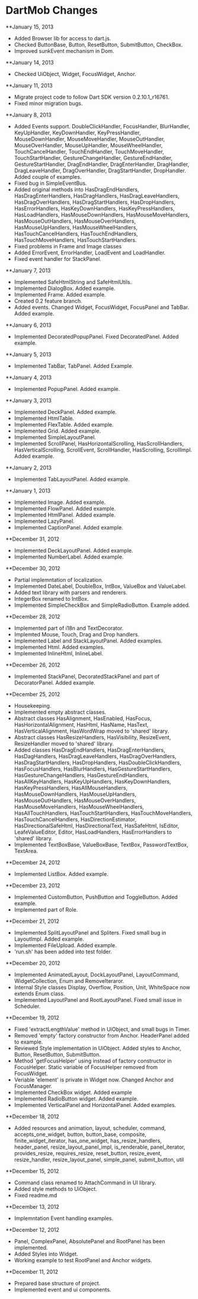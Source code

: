 DartMob Changes
==============

**January 15, 2013

* Added Browser lib for access to dart.js.
* Checked ButtonBase, Button, ResetButton, SubmitButton, CheckBox.
* Improved sunkEvent mechanism in Dom.

**January 14, 2013

* Checked UiObject, Widget, FocusWidget, Anchor.

**January 11, 2013

* Migrate project code to follow Dart SDK version 0.2.10.1_r16761.
* Fixed minor migration bugs.

**January 8, 2013

* Added Events support. DoubleClickHandler, FocusHandler, BlurHandler, KeyUpHandler, KeyDownHandler, KeyPressHandler, MouseDownHandler, MouseMoveHandler, MouseOutHandler, MouseOverHandler, MouseUpHandler, MouseWheelHandler, TouchCancelHandler, TouchEndHandler, TouchMoveHandler, TouchStartHandler, GestureChangeHandler, GestureEndHandler, GestureStartHandler, DragEndHandler, DragEnterHandler, DragHandler, DragLeaveHandler, DragOverHandler, DragStartHandler, DropHandler. Added couple of examples.
* Fixed bug in SimpleEventBus.
* Added original methods into HasDragEndHandlers, HasDragEnterHandlers, HasDragHandlers, HasDragLeaveHandlers, HasDragOverHandlers, HasDragStartHandlers, HasDropHandlers, HasErrorHandlers, HasKeyDownHandlers, HasKeyPressHandlers, HasLoadHandlers, HasMouseDownHandlers, HasMouseMoveHandlers, HasMouseOutHandlers, HasMouseOverHandlers, HasMouseUpHandlers, HasMouseWheelHandlers, HasTouchCancelHandlers, HasTouchEndHandlers, HasTouchMoveHandlers, HasTouchStartHandlers.
* Fixed problems in Frame and Image classes
* Added ErrorEvent, ErrorHandler, LoadEvent and LoadHandler.
* Fixed event handler for StackPanel.

**January 7, 2013

* Implemented SafeHtmlString and SafeHtmlUtils.
* Implemented DialogBox. Added example.
* Implemented Frame. Added example.
* Created 0.2 feature branch.
* Added events. Changed Widget, FocusWidget, FocusPanel and TabBar. Added example.

**January 6, 2013

* Implemented DecoratedPopupPanel. Fixed DecoratedPanel. Added example.

**January 5, 2013

* Implemented TabBar, TabPanel. Added Example.

**January 4, 2013

* Implemented PopupPanel. Added example.

**January 3, 2013

* Implemented DeckPanel. Added example.
* Implemented HtmlTable.
* Implemented FlexTable. Added example.
* Implemented Grid. Added example.
* Implemented SimpleLayoutPanel.
* Implemented ScrollPanel, HasHorizontalScrolling, HasScrollHandlers, HasVerticalScrolling, ScrollEvent, ScrollHandler, HasScrolling, ScrollImpl. Added example.

**January 2, 2013

* Implemented TabLayoutPanel. Added example.

**January 1, 2013

* Implemented Image. Added example.
* Implemented FlowPanel. Added example.
* Implemented HtmlPanel. Added example.
* Implemented LazyPanel.
* Implemented CaptionPanel. Added example.

**December 31, 2012

* Implemented DeckLayoutPanel. Added example.
* Implemented NumberLabel. Added example.

**December 30, 2012

* Partial implemntation of localization.
* Implemented DateLabel, DoubleBox, IntBox, ValueBox and ValueLabel.
* Added text library with parsers and renderers.
* IntegerBox renamed to IntBox.
* Implemented SimpleCheckBox and SimpleRadioButton. Example added.

**December 28, 2012

* Implemented part of i18n and TextDecorator.
* Implemted Mouse, Touch, Drag and Drop handlers.
* Implemented Label and StackLayoutPanel. Added examples.
* Implemented Html. Added examples.
* Implemented InlineHtml, InlineLabel.

**December 26, 2012

* Implemented StackPanel, DecoratedStackPanel and part of DecoratorPanel. Added example.

**December 25, 2012

* Housekeeping.
* Implemented empty abstract classes.
* Abstract classes HasAlignment, HasEnabled, HasFocus, HasHorizontalAlignment, HasHtml, HasName, HasText, HasVerticalAlignment, HasWordWrap moved to 'shared' library.
* Abstract classes HasResizeHandlers, HasVisibility, ResizeEvent, ResizeHandler moved to 'shared' library.
* Added classes HasDragEndHandlers, HasDragEnterHandlers, HasDagHandlers, HasDragLeaveHandlers, HasDragOverHandlers, HasDragStartHandlers, HasDropHandlers, HasDoubleClickHandlers, HasFocusHandlers, HasBlurHandlers, HasGestureStartHandlers, HasGestureChangeHandlers, HasGestureEndHandlers, HasAllKeyHandlers, HasKeyUpHandlers, HasKeyDownHandlers, HasKeyPressHandlers, HasAllMouseHandlers, HasMouseDownHandlers, HasMouseUpHandlers, HasMouseOutHandlers, HasMouseOverHandlers, HasMouseMoveHandlers, HasMouseWheelHandlers, HasAllTouchHandlers, HasTouchStartHandlers, HasTouchMoveHandlers, HasTouchCancelHandlers, HasDirectionEstimator, HasDirectionalSafeHtml, HasDirectionalText, HasSafeHtml, IsEditor, LeafeValueEditor, Editor, HasLoadHandlers, HasErrorHandlers to 'shared' library.
* Implemented TextBoxBase, ValueBoxBase, TextBox, PasswordTextBox, TextArea.

**December 24, 2012

* Implemented ListBox. Added example.

**December 23, 2012

* Implemented CustomButton, PushButton and ToggleButton. Added example.
* Implemented part of Role.

**December 21, 2012

* Implemented SplitLayoutPanel and Spliters. Fixed small bug in LayoutImpl. Added example.
* Implemented FileUpload. Added example.
* 'run.sh' has been added into test folder.

**December 20, 2012

* Implemented AnimatedLayout, DockLayoutPanel, LayoutCommand, WidgetCollection, Enum and RemoveIteraror.
* Internal Style classes Display, Overflow, Position, Unit, WhiteSpace now extends Enum class.
* Implemented LayoutPanel and RootLayoutPanel. Fixed small issue in Scheduler.

**December 19, 2012

* Fixed 'extractLengthValue' method in UiObject, and small bugs in Timer.
* Removed 'empty' factory constructor from Anchor. HeaderPanel added to example.
* Reviewed Style implementation in UiObject. Added styles to Anchor, Button, ResetButton, SubmitButton.
* Method 'getFocusHelper' using instead of factory constructor in FocusHelper. Static variable of FocusHelper removed from FocusWidget.
* Veriable 'element' is private in Widget now. Changed Anchor and FocusManager.
* Implemented CheckBox widget. Added example
* Implemented RadioButton widget. Added example.
* Implemented VerticalPanel and HorizontalPanel. Added examples.

**December 18, 2012

* Added resources and animation, layout, scheduler, command, accepts_one_widget, button, button_base, composite, finite_widget_iterator, has_one_widget, has_resize_handlers, header_panel, resize_layout_panel_impl, is_renderable, panel_iterator, provides_resize, requires_resize, reset_button, resize_event, resize_handler, resize_layout_panel, simple_panel, submit_button, util

**December 15, 2012

* Command class renamed to AttachCommand in UI library.
* Added style methods to UiObject.
* Fixed readme.md

**December 13, 2012

* Implemntation Event handling examples.

**December 12, 2012

* Panel, ComplexPanel, AbsolutePanel and RootPanel has been implemented.
* Added Styles into Widget.
* Working example to test RootPanel and Anchor widgets.

**December 11, 2012

* Prepared base structure of project.
* Implemented event and ui components.